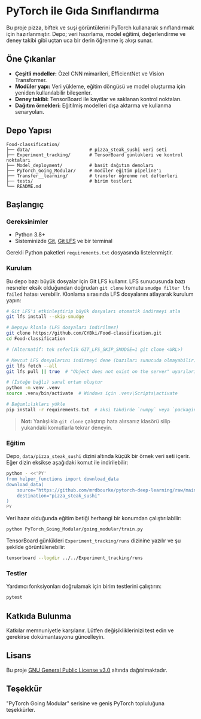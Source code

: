 # PyTorch ile Gıda Sınıflandırma

Bu proje pizza, biftek ve suşi görüntülerini PyTorch kullanarak sınıflandırmak için hazırlanmıştır. Depo; veri hazırlama, model eğitimi, değerlendirme ve deney takibi gibi uçtan uca bir derin öğrenme iş akışı sunar.

## Öne Çıkanlar

- **Çeşitli modeller:** Özel CNN mimarileri, EfficientNet ve Vision Transformer.
- **Modüler yapı:** Veri yükleme, eğitim döngüsü ve model oluşturma için yeniden kullanılabilir bileşenler.
- **Deney takibi:** TensorBoard ile kayıtlar ve saklanan kontrol noktaları.
- **Dağıtım örnekleri:** Eğitilmiş modelleri dışa aktarma ve kullanma senaryoları.

## Depo Yapısı

```
Food-classification/
├── data/                      # pizza_steak_sushi veri seti
├── Experiment_tracking/       # TensorBoard günlükleri ve kontrol noktaları
├── Model_deployment/          # basit dağıtım demoları
├── PyTorch_Going_Modular/     # modüler eğitim pipeline'ı
├── Transfer__learning/        # transfer öğrenme not defterleri
├── tests/                     # birim testleri
└── README.md
```

## Başlangıç

### Gereksinimler

- Python 3.8+
- Sisteminizde [Git](https://git-scm.com/), [Git LFS](https://git-lfs.com/) ve bir terminal

Gerekli Python paketleri `requirements.txt` dosyasında listelenmiştir.

### Kurulum

Bu depo bazı büyük dosyalar için Git LFS kullanır. LFS sunucusunda bazı
nesneler eksik olduğundan doğrudan `git clone` komutu `smudge filter lfs failed`
hatası verebilir. Klonlama sırasında LFS dosyalarını atlayarak kurulum yapın:

```bash
# Git LFS'i etkinleştirip büyük dosyaları otomatik indirmeyi atla
git lfs install --skip-smudge

# Depoyu klonla (LFS dosyaları indirilmez)
git clone https://github.com/CYBki/Food-classification.git
cd Food-classification

# (Alternatif: tek seferlik GIT_LFS_SKIP_SMUDGE=1 git clone <URL>)

# Mevcut LFS dosyalarını indirmeyi dene (bazıları sunucuda olmayabilir)
git lfs fetch --all
git lfs pull || true  # "Object does not exist on the server" uyarıları yok sayılabilir

# (İsteğe bağlı) sanal ortam oluştur
python -m venv .venv
source .venv/bin/activate  # Windows için .venv\Scripts\activate

# Bağımlılıkları yükle
pip install -r requirements.txt  # aksi takdirde `numpy` veya `packaging` gibi modüller eksik olur
```

> **Not:** Yanlışlıkla `git clone` çalıştırıp hata alırsanız klasörü silip
> yukarıdaki komutlarla tekrar deneyin.


### Eğitim

Depo, `data/pizza_steak_sushi` dizini altında küçük bir örnek veri seti içerir. Eğer dizin eksikse aşağıdaki komut ile indirilebilir:

```bash
python - <<'PY'
from helper_functions import download_data
download_data(
    source="https://github.com/mrdbourke/pytorch-deep-learning/raw/main/data/pizza_steak_sushi.zip",
    destination="pizza_steak_sushi"
)
PY
```

Veri hazır olduğunda eğitim betiği herhangi bir konumdan çalıştırılabilir:

```bash
python PyTorch_Going_Modular/going_modular/train.py
```

TensorBoard günlükleri `Experiment_tracking/runs` dizinine yazılır ve şu şekilde görüntülenebilir:

```bash
tensorboard --logdir ../../Experiment_tracking/runs
```

### Testler

Yardımcı fonksiyonları doğrulamak için birim testlerini çalıştırın:

```bash
pytest
```

## Katkıda Bulunma

Katkılar memnuniyetle karşılanır. Lütfen değişikliklerinizi test edin ve gerekirse dokümantasyonu güncelleyin.

## Lisans

Bu proje [GNU General Public License v3.0](LICENSE) altında dağıtılmaktadır.

## Teşekkür

"PyTorch Going Modular" serisine ve geniş PyTorch topluluğuna teşekkürler.
